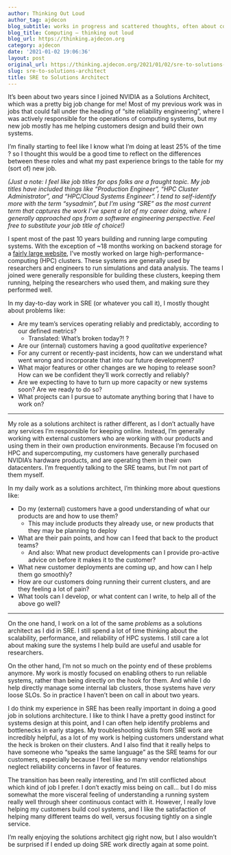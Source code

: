 ```yaml
---
author: Thinking Out Loud
author_tag: ajdecon
blog_subtitle: works in progress and scattered thoughts, often about computers
blog_title: Computing – thinking out loud
blog_url: https://thinking.ajdecon.org
category: ajdecon
date: '2021-01-02 19:06:36'
layout: post
original_url: https://thinking.ajdecon.org/2021/01/02/sre-to-solutions-architect/
slug: sre-to-solutions-architect
title: SRE to Solutions Architect
---
```


<p>It’s been about two years since I joined NVIDIA as a Solutions Architect, which was a pretty big job change for me! Most of my previous work was in jobs that could fall under the heading of “site reliability engineering”, where I was actively responsible for the operations of computing systems, but my new job mostly has me helping customers design and build their own systems.</p>




<p>I’m finally starting to feel like I know what I’m doing at least 25% of the time ? so I thought this would be a good time to reflect on the differences between these roles and what my past experience brings to the table for my (sort of) new job.</p>




<span id="more-147"></span>



<p><em>(Just a note: I feel like job titles for ops folks are a fraught topic. My job titles have included things like “Production Engineer”, “HPC Cluster Administrator”, and “HPC/Cloud Systems Engineer”. I tend to self-identify more with the term “sysadmin”, but I’m using “SRE” as the most current term that captures the work I’ve spent a lot of my career doing, where I generally approached ops from a software engineering perspective.  Feel free to substitute your job title of choice!)</em></p>




<p>I spent most of the past 10 years building and running large computing systems. With the exception of ~18 months working on backend storage for a <a href="https://www.facebook.com">fairly large website</a>, I’ve mostly worked on large high-performance-computing (HPC) clusters. These systems are generally used by researchers and engineers to run simulations and data analysis. The teams I joined were generally responsible for building these clusters, keeping them running, helping the researchers who used them, and making sure they performed well.</p>




<p>In my day-to-day work in SRE (or whatever you call it), I mostly thought about problems like:</p>




<ul><li>Are my team’s services operating reliably and predictably, according to our defined metrics?<ul><li>Translated: What’s broken today?! ?</li></ul></li><li>Are our (internal) customers having a good <em>qualitative</em> experience?</li><li>For any current or recently-past incidents, how can we understand what went wrong and incorporate that into our future development?</li><li>What major features or other changes are we hoping to release soon? How can we be confident they’ll work correctly and reliably?</li><li>Are we expecting to have to turn up more capacity or new systems soon? Are we ready to do so?</li><li>What projects can I pursue to automate anything boring that I have to work on?</li></ul>



<hr class="wp-block-separator" />



<p>My role as a solutions architect is rather different, as I don’t actually have any services I’m responsible for keeping online. Instead, I’m generally working with external customers who are working with our products and using them in their own production environments. Because I’m focused on HPC and supercomputing, my customers have generally purchased NVIDIA’s hardware products, and are operating them in their own datacenters. I’m frequently talking to the SRE teams, but I’m not part of them myself.</p>




<p>In my daily work as a solutions architect, I’m thinking more about questions like:</p>




<ul><li>Do my (external) customers have a good understanding of what our products are and how to use them?<ul><li>This may include products they already use, or new products that they may be planning to deploy</li></ul></li><li>What are their pain points, and how can I feed that back to the product teams?<ul><li>And also: What new product developments can I provide pro-active advice on before it makes it to the customer?</li></ul></li><li>What new customer deployments are coming up, and how can I help them go smoothly?</li><li>How are our customers doing running their current clusters, and are they feeling a lot of pain?</li><li>What tools can I develop, or what content can I write, to help all of the above go well?</li></ul>



<hr class="wp-block-separator" />



<p>On the one hand, I work on a lot of the same <em>problems</em> as a solutions architect as I did in SRE. I still spend a lot of time thinking about the scalability, performance, and reliability of HPC systems. I still care a lot about making sure the systems I help build are useful and usable for researchers.</p>




<p>On the other hand, I’m not so much on the pointy end of these problems anymore. My work is mostly focused on enabling others to run reliable systems, rather than being directly on the hook for them. And while I do help directly manage some internal lab clusters, those systems have <em>very</em> loose SLOs. So in practice I haven’t been on call in about two years.</p>




<p>I do think my experience in SRE has been really important in doing a good job in solutions architecture. I like to think I have a pretty good instinct for systems design at this point, and I can often help identify problems and bottlenecks in early stages. My troubleshooting skills from SRE work are incredibly helpful, as a lot of my work is helping customers understand what the heck is broken on their clusters. And I also find that it really helps to have someone who “speaks the same language” as the SRE teams for our customers, especially because I feel like so many vendor relationships neglect reliability concerns in favor of features.</p>




<p>The transition has been really interesting, and I’m still conflicted about which kind of job I prefer. I don’t exactly miss being on call&#8230; but I do miss somewhat the more visceral feeling of understanding a running system really well through sheer continuous contact with it. However, I really love helping my customers build cool systems, and I like the satisfaction of helping many different teams do well, versus focusing tightly on a single service.</p>




<p>I’m really enjoying the solutions architect gig right now, but I also wouldn’t be surprised if I ended up doing SRE work directly again at some point.</p>
